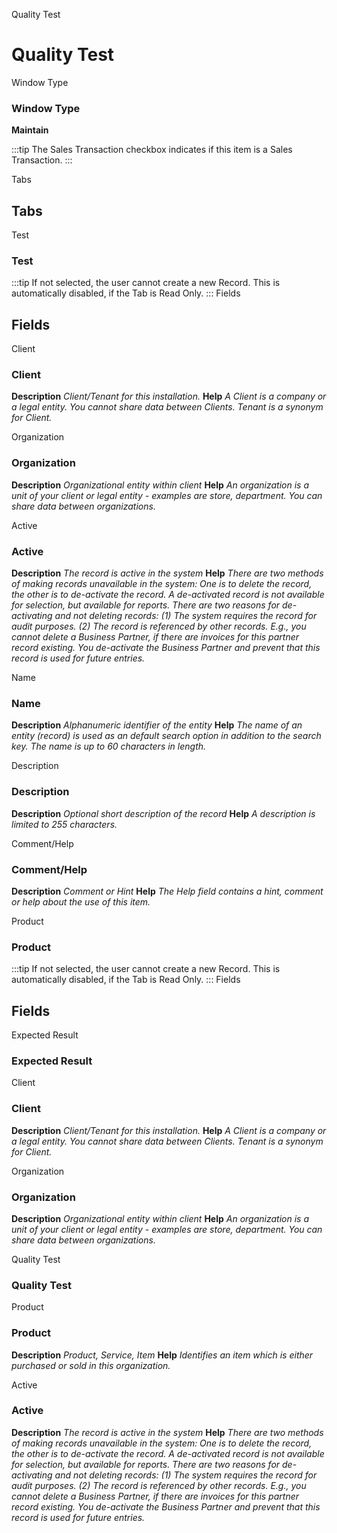 
Quality Test
# Quality Test



Window Type
### Window Type

**Maintain**

:::tip
The Sales Transaction checkbox indicates if this item is a Sales Transaction.
:::

Tabs
## Tabs


Test
### Test


:::tip
If not selected, the user cannot create a new Record.  This is automatically disabled, if the Tab is Read Only.
:::
Fields
## Fields


Client
### Client

**Description**
 *Client/Tenant for this installation.*
**Help**
 *A Client is a company or a legal entity. You cannot share data between Clients. Tenant is a synonym for Client.*

Organization
### Organization

**Description**
 *Organizational entity within client*
**Help**
 *An organization is a unit of your client or legal entity - examples are store, department. You can share data between organizations.*

Active
### Active

**Description**
 *The record is active in the system*
**Help**
 *There are two methods of making records unavailable in the system: One is to delete the record, the other is to de-activate the record. A de-activated record is not available for selection, but available for reports.
There are two reasons for de-activating and not deleting records:
(1) The system requires the record for audit purposes.
(2) The record is referenced by other records. E.g., you cannot delete a Business Partner, if there are invoices for this partner record existing. You de-activate the Business Partner and prevent that this record is used for future entries.*

Name
### Name

**Description**
 *Alphanumeric identifier of the entity*
**Help**
 *The name of an entity (record) is used as an default search option in addition to the search key. The name is up to 60 characters in length.*

Description
### Description

**Description**
 *Optional short description of the record*
**Help**
 *A description is limited to 255 characters.*

Comment/Help
### Comment/Help

**Description**
 *Comment or Hint*
**Help**
 *The Help field contains a hint, comment or help about the use of this item.*

Product
### Product


:::tip
If not selected, the user cannot create a new Record.  This is automatically disabled, if the Tab is Read Only.
:::
Fields
## Fields


Expected Result
### Expected Result


Client
### Client

**Description**
 *Client/Tenant for this installation.*
**Help**
 *A Client is a company or a legal entity. You cannot share data between Clients. Tenant is a synonym for Client.*

Organization
### Organization

**Description**
 *Organizational entity within client*
**Help**
 *An organization is a unit of your client or legal entity - examples are store, department. You can share data between organizations.*

Quality Test
### Quality Test


Product
### Product

**Description**
 *Product, Service, Item*
**Help**
 *Identifies an item which is either purchased or sold in this organization.*

Active
### Active

**Description**
 *The record is active in the system*
**Help**
 *There are two methods of making records unavailable in the system: One is to delete the record, the other is to de-activate the record. A de-activated record is not available for selection, but available for reports.
There are two reasons for de-activating and not deleting records:
(1) The system requires the record for audit purposes.
(2) The record is referenced by other records. E.g., you cannot delete a Business Partner, if there are invoices for this partner record existing. You de-activate the Business Partner and prevent that this record is used for future entries.*
